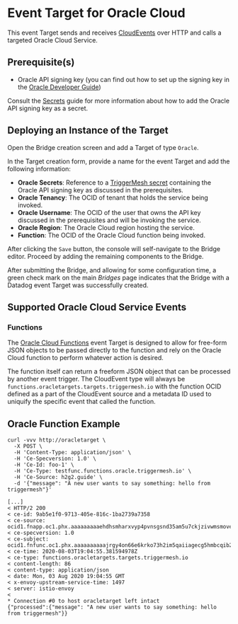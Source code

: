 # Event Target for Oracle Cloud

This event Target sends and receives [CloudEvents][ce] over HTTP and calls a targeted
Oracle Cloud Service.

## Prerequisite(s)

- Oracle API signing key (you can find out how to set up the signing key in the [Oracle Developer Guide][devguide])

Consult the [Secrets](../guides/secrets.md) guide for more information about
how to add the Oracle API signing key as a secret.

## Deploying an Instance of the Target

Open the Bridge creation screen and add a Target of type `Oracle`.

In the Target creation form, provide a name for the event Target and add the following information:

* **Oracle Secrets**: Reference to a [TriggerMesh secret](../guides/secrets.md) containing the Oracle API signing key as discussed in the prerequisites.
* **Oracle Tenancy**: The OCID of tenant that holds the service being invoked.
* **Oracle Username**: The OCID of the user that owns the API key discussed in the prerequisites and will be invoking the service.
* **Oracle Region**: The Oracle Cloud region hosting the service.
* **Function**: The OCID of the Oracle Cloud function being invoked.

After clicking the `Save` button, the console will self-navigate to the Bridge editor. Proceed by adding the remaining components to the Bridge.

After submitting the Bridge, and allowing for some configuration time, a green check mark on the main _Bridges_ page indicates that the Bridge with a Datadog event Target was successfully created.

## Supported Oracle Cloud Service Events

### Functions

The [Oracle Cloud Functions][functions] event Target is designed to allow for free-form JSON objects
to be passed directly to the function and rely on the Oracle Cloud function to
perform whatever action is desired.

The function itself can return a freeform JSON object that can be processed by
another event trigger.  The CloudEvent type will always be `functions.oracletargets.targets.triggermesh.io` with the function OCID defined as a part of the CloudEvent
source and a metadata ID used to uniquify the specific event that called the function.

## Oracle Function Example

```console
curl -vvv http://oracletarget \
  -X POST \
  -H 'Content-Type: application/json' \
  -H 'Ce-Specversion: 1.0' \
  -H 'Ce-Id: foo-1' \
  -H 'Ce-Type: testfunc.functions.oracle.triggermesh.io' \
  -H 'Ce-Source: h2g2.guide' \
  -d '{"message": "A new user wants to say something: hello from triggermesh"}'

[...]
< HTTP/2 200
< ce-id: 9ab5e1f0-9713-405e-816c-1ba2739a7358
< ce-source: ocid1.fnapp.oc1.phx.aaaaaaaaaehdhsmharxvyp4pvnsgsnd35am5u7ckjzivwmsmove37eckjika
< ce-specversion: 1.0
< ce-subject: ocid1.fnfunc.oc1.phx.aaaaaaaaaajrgy4on66e6krko73h2im5qaiiagecg5hmbcqib2kpbzlcy3bq
< ce-time: 2020-08-03T19:04:55.381594978Z
< ce-type: functions.oracletargets.targets.triggermesh.io
< content-length: 86
< content-type: application/json
< date: Mon, 03 Aug 2020 19:04:55 GMT
< x-envoy-upstream-service-time: 1497
< server: istio-envoy
<
* Connection #0 to host oracletarget left intact
{"processed":{"message": "A new user wants to say something: hello from triggermesh"}}
```

[ce]: https://cloudevents.io/
[functions]: https://docs.cloud.oracle.com/en-us/iaas/Content/Functions/Concepts/functionsoverview.htm
[devguide]: https://docs.cloud.oracle.com/en-us/iaas/Content/API/Concepts/apisigningkey.htm#Required_Keys_and_OCID
